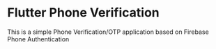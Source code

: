 # Flutter Phone Verification

<p> This is a simple Phone Verification/OTP application based on Firebase Phone Authentication </p>
